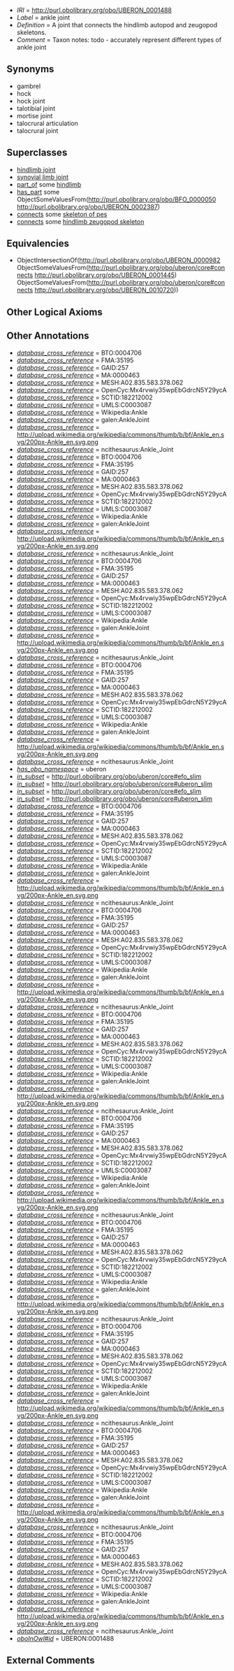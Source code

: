  * *IRI* = http://purl.obolibrary.org/obo/UBERON_0001488
 * *Label* = ankle joint
 * *Definition* = A joint that connects the hindlimb autopod and zeugopod skeletons.
 * *Comment* = Taxon notes: todo - accurately represent different types of ankle joint

## Synonyms

 * gambrel
 * hock
 * hock joint
 * talotibial joint
 * mortise joint
 * talocrural articulation
 * talocrural joint

## Superclasses

 * [hindlimb joint](../../UBERON/40/UBERON_0003840.md)
 * [synovial limb joint](../../UBERON/39/UBERON_0011139.md)
 * [part_of](../../BFO/50/BFO_0000050.md) some [hindlimb](../../UBERON/03/UBERON_0002103.md)
 * [has_part](../../BFO/51/BFO_0000051.md) some ObjectSomeValuesFrom(<http://purl.obolibrary.org/obo/BFO_0000050> <http://purl.obolibrary.org/obo/UBERON_0002387>)
 * [connects](../../ts/core#connects.md) some [skeleton of pes](../../UBERON/45/UBERON_0001445.md)
 * [connects](../../ts/core#connects.md) some [hindlimb zeugopod skeleton](../../UBERON/20/UBERON_0010720.md)

## Equivalencies

 * ObjectIntersectionOf(<http://purl.obolibrary.org/obo/UBERON_0000982> ObjectSomeValuesFrom(<http://purl.obolibrary.org/obo/uberon/core#connects> <http://purl.obolibrary.org/obo/UBERON_0001445>) ObjectSomeValuesFrom(<http://purl.obolibrary.org/obo/uberon/core#connects> <http://purl.obolibrary.org/obo/UBERON_0010720>))

## Other Logical Axioms


## Other Annotations

 * *[database_cross_reference](../../ef/oboInOwl#hasDbXref.md)* = BTO:0004706
 * *[database_cross_reference](../../ef/oboInOwl#hasDbXref.md)* = FMA:35195
 * *[database_cross_reference](../../ef/oboInOwl#hasDbXref.md)* = GAID:257
 * *[database_cross_reference](../../ef/oboInOwl#hasDbXref.md)* = MA:0000463
 * *[database_cross_reference](../../ef/oboInOwl#hasDbXref.md)* = MESH:A02.835.583.378.062
 * *[database_cross_reference](../../ef/oboInOwl#hasDbXref.md)* = OpenCyc:Mx4rvwiy35wpEbGdrcN5Y29ycA
 * *[database_cross_reference](../../ef/oboInOwl#hasDbXref.md)* = SCTID:182212002
 * *[database_cross_reference](../../ef/oboInOwl#hasDbXref.md)* = UMLS:C0003087
 * *[database_cross_reference](../../ef/oboInOwl#hasDbXref.md)* = Wikipedia:Ankle
 * *[database_cross_reference](../../ef/oboInOwl#hasDbXref.md)* = galen:AnkleJoint
 * *[database_cross_reference](../../ef/oboInOwl#hasDbXref.md)* = http://upload.wikimedia.org/wikipedia/commons/thumb/b/bf/Ankle_en.svg/200px-Ankle_en.svg.png
 * *[database_cross_reference](../../ef/oboInOwl#hasDbXref.md)* = ncithesaurus:Ankle_Joint
 * *[database_cross_reference](../../ef/oboInOwl#hasDbXref.md)* = BTO:0004706
 * *[database_cross_reference](../../ef/oboInOwl#hasDbXref.md)* = FMA:35195
 * *[database_cross_reference](../../ef/oboInOwl#hasDbXref.md)* = GAID:257
 * *[database_cross_reference](../../ef/oboInOwl#hasDbXref.md)* = MA:0000463
 * *[database_cross_reference](../../ef/oboInOwl#hasDbXref.md)* = MESH:A02.835.583.378.062
 * *[database_cross_reference](../../ef/oboInOwl#hasDbXref.md)* = OpenCyc:Mx4rvwiy35wpEbGdrcN5Y29ycA
 * *[database_cross_reference](../../ef/oboInOwl#hasDbXref.md)* = SCTID:182212002
 * *[database_cross_reference](../../ef/oboInOwl#hasDbXref.md)* = UMLS:C0003087
 * *[database_cross_reference](../../ef/oboInOwl#hasDbXref.md)* = Wikipedia:Ankle
 * *[database_cross_reference](../../ef/oboInOwl#hasDbXref.md)* = galen:AnkleJoint
 * *[database_cross_reference](../../ef/oboInOwl#hasDbXref.md)* = http://upload.wikimedia.org/wikipedia/commons/thumb/b/bf/Ankle_en.svg/200px-Ankle_en.svg.png
 * *[database_cross_reference](../../ef/oboInOwl#hasDbXref.md)* = ncithesaurus:Ankle_Joint
 * *[database_cross_reference](../../ef/oboInOwl#hasDbXref.md)* = BTO:0004706
 * *[database_cross_reference](../../ef/oboInOwl#hasDbXref.md)* = FMA:35195
 * *[database_cross_reference](../../ef/oboInOwl#hasDbXref.md)* = GAID:257
 * *[database_cross_reference](../../ef/oboInOwl#hasDbXref.md)* = MA:0000463
 * *[database_cross_reference](../../ef/oboInOwl#hasDbXref.md)* = MESH:A02.835.583.378.062
 * *[database_cross_reference](../../ef/oboInOwl#hasDbXref.md)* = OpenCyc:Mx4rvwiy35wpEbGdrcN5Y29ycA
 * *[database_cross_reference](../../ef/oboInOwl#hasDbXref.md)* = SCTID:182212002
 * *[database_cross_reference](../../ef/oboInOwl#hasDbXref.md)* = UMLS:C0003087
 * *[database_cross_reference](../../ef/oboInOwl#hasDbXref.md)* = Wikipedia:Ankle
 * *[database_cross_reference](../../ef/oboInOwl#hasDbXref.md)* = galen:AnkleJoint
 * *[database_cross_reference](../../ef/oboInOwl#hasDbXref.md)* = http://upload.wikimedia.org/wikipedia/commons/thumb/b/bf/Ankle_en.svg/200px-Ankle_en.svg.png
 * *[database_cross_reference](../../ef/oboInOwl#hasDbXref.md)* = ncithesaurus:Ankle_Joint
 * *[database_cross_reference](../../ef/oboInOwl#hasDbXref.md)* = BTO:0004706
 * *[database_cross_reference](../../ef/oboInOwl#hasDbXref.md)* = FMA:35195
 * *[database_cross_reference](../../ef/oboInOwl#hasDbXref.md)* = GAID:257
 * *[database_cross_reference](../../ef/oboInOwl#hasDbXref.md)* = MA:0000463
 * *[database_cross_reference](../../ef/oboInOwl#hasDbXref.md)* = MESH:A02.835.583.378.062
 * *[database_cross_reference](../../ef/oboInOwl#hasDbXref.md)* = OpenCyc:Mx4rvwiy35wpEbGdrcN5Y29ycA
 * *[database_cross_reference](../../ef/oboInOwl#hasDbXref.md)* = SCTID:182212002
 * *[database_cross_reference](../../ef/oboInOwl#hasDbXref.md)* = UMLS:C0003087
 * *[database_cross_reference](../../ef/oboInOwl#hasDbXref.md)* = Wikipedia:Ankle
 * *[database_cross_reference](../../ef/oboInOwl#hasDbXref.md)* = galen:AnkleJoint
 * *[database_cross_reference](../../ef/oboInOwl#hasDbXref.md)* = http://upload.wikimedia.org/wikipedia/commons/thumb/b/bf/Ankle_en.svg/200px-Ankle_en.svg.png
 * *[database_cross_reference](../../ef/oboInOwl#hasDbXref.md)* = ncithesaurus:Ankle_Joint
 * *[has_obo_namespace](../../ce/oboInOwl#hasOBONamespace.md)* = uberon
 * *[in_subset](../../et/oboInOwl#inSubset.md)* = http://purl.obolibrary.org/obo/uberon/core#efo_slim
 * *[in_subset](../../et/oboInOwl#inSubset.md)* = http://purl.obolibrary.org/obo/uberon/core#uberon_slim
 * *[in_subset](../../et/oboInOwl#inSubset.md)* = http://purl.obolibrary.org/obo/uberon/core#efo_slim
 * *[in_subset](../../et/oboInOwl#inSubset.md)* = http://purl.obolibrary.org/obo/uberon/core#uberon_slim
 * *[database_cross_reference](../../ef/oboInOwl#hasDbXref.md)* = BTO:0004706
 * *[database_cross_reference](../../ef/oboInOwl#hasDbXref.md)* = FMA:35195
 * *[database_cross_reference](../../ef/oboInOwl#hasDbXref.md)* = GAID:257
 * *[database_cross_reference](../../ef/oboInOwl#hasDbXref.md)* = MA:0000463
 * *[database_cross_reference](../../ef/oboInOwl#hasDbXref.md)* = MESH:A02.835.583.378.062
 * *[database_cross_reference](../../ef/oboInOwl#hasDbXref.md)* = OpenCyc:Mx4rvwiy35wpEbGdrcN5Y29ycA
 * *[database_cross_reference](../../ef/oboInOwl#hasDbXref.md)* = SCTID:182212002
 * *[database_cross_reference](../../ef/oboInOwl#hasDbXref.md)* = UMLS:C0003087
 * *[database_cross_reference](../../ef/oboInOwl#hasDbXref.md)* = Wikipedia:Ankle
 * *[database_cross_reference](../../ef/oboInOwl#hasDbXref.md)* = galen:AnkleJoint
 * *[database_cross_reference](../../ef/oboInOwl#hasDbXref.md)* = http://upload.wikimedia.org/wikipedia/commons/thumb/b/bf/Ankle_en.svg/200px-Ankle_en.svg.png
 * *[database_cross_reference](../../ef/oboInOwl#hasDbXref.md)* = ncithesaurus:Ankle_Joint
 * *[database_cross_reference](../../ef/oboInOwl#hasDbXref.md)* = BTO:0004706
 * *[database_cross_reference](../../ef/oboInOwl#hasDbXref.md)* = FMA:35195
 * *[database_cross_reference](../../ef/oboInOwl#hasDbXref.md)* = GAID:257
 * *[database_cross_reference](../../ef/oboInOwl#hasDbXref.md)* = MA:0000463
 * *[database_cross_reference](../../ef/oboInOwl#hasDbXref.md)* = MESH:A02.835.583.378.062
 * *[database_cross_reference](../../ef/oboInOwl#hasDbXref.md)* = OpenCyc:Mx4rvwiy35wpEbGdrcN5Y29ycA
 * *[database_cross_reference](../../ef/oboInOwl#hasDbXref.md)* = SCTID:182212002
 * *[database_cross_reference](../../ef/oboInOwl#hasDbXref.md)* = UMLS:C0003087
 * *[database_cross_reference](../../ef/oboInOwl#hasDbXref.md)* = Wikipedia:Ankle
 * *[database_cross_reference](../../ef/oboInOwl#hasDbXref.md)* = galen:AnkleJoint
 * *[database_cross_reference](../../ef/oboInOwl#hasDbXref.md)* = http://upload.wikimedia.org/wikipedia/commons/thumb/b/bf/Ankle_en.svg/200px-Ankle_en.svg.png
 * *[database_cross_reference](../../ef/oboInOwl#hasDbXref.md)* = ncithesaurus:Ankle_Joint
 * *[database_cross_reference](../../ef/oboInOwl#hasDbXref.md)* = BTO:0004706
 * *[database_cross_reference](../../ef/oboInOwl#hasDbXref.md)* = FMA:35195
 * *[database_cross_reference](../../ef/oboInOwl#hasDbXref.md)* = GAID:257
 * *[database_cross_reference](../../ef/oboInOwl#hasDbXref.md)* = MA:0000463
 * *[database_cross_reference](../../ef/oboInOwl#hasDbXref.md)* = MESH:A02.835.583.378.062
 * *[database_cross_reference](../../ef/oboInOwl#hasDbXref.md)* = OpenCyc:Mx4rvwiy35wpEbGdrcN5Y29ycA
 * *[database_cross_reference](../../ef/oboInOwl#hasDbXref.md)* = SCTID:182212002
 * *[database_cross_reference](../../ef/oboInOwl#hasDbXref.md)* = UMLS:C0003087
 * *[database_cross_reference](../../ef/oboInOwl#hasDbXref.md)* = Wikipedia:Ankle
 * *[database_cross_reference](../../ef/oboInOwl#hasDbXref.md)* = galen:AnkleJoint
 * *[database_cross_reference](../../ef/oboInOwl#hasDbXref.md)* = http://upload.wikimedia.org/wikipedia/commons/thumb/b/bf/Ankle_en.svg/200px-Ankle_en.svg.png
 * *[database_cross_reference](../../ef/oboInOwl#hasDbXref.md)* = ncithesaurus:Ankle_Joint
 * *[database_cross_reference](../../ef/oboInOwl#hasDbXref.md)* = BTO:0004706
 * *[database_cross_reference](../../ef/oboInOwl#hasDbXref.md)* = FMA:35195
 * *[database_cross_reference](../../ef/oboInOwl#hasDbXref.md)* = GAID:257
 * *[database_cross_reference](../../ef/oboInOwl#hasDbXref.md)* = MA:0000463
 * *[database_cross_reference](../../ef/oboInOwl#hasDbXref.md)* = MESH:A02.835.583.378.062
 * *[database_cross_reference](../../ef/oboInOwl#hasDbXref.md)* = OpenCyc:Mx4rvwiy35wpEbGdrcN5Y29ycA
 * *[database_cross_reference](../../ef/oboInOwl#hasDbXref.md)* = SCTID:182212002
 * *[database_cross_reference](../../ef/oboInOwl#hasDbXref.md)* = UMLS:C0003087
 * *[database_cross_reference](../../ef/oboInOwl#hasDbXref.md)* = Wikipedia:Ankle
 * *[database_cross_reference](../../ef/oboInOwl#hasDbXref.md)* = galen:AnkleJoint
 * *[database_cross_reference](../../ef/oboInOwl#hasDbXref.md)* = http://upload.wikimedia.org/wikipedia/commons/thumb/b/bf/Ankle_en.svg/200px-Ankle_en.svg.png
 * *[database_cross_reference](../../ef/oboInOwl#hasDbXref.md)* = ncithesaurus:Ankle_Joint
 * *[database_cross_reference](../../ef/oboInOwl#hasDbXref.md)* = BTO:0004706
 * *[database_cross_reference](../../ef/oboInOwl#hasDbXref.md)* = FMA:35195
 * *[database_cross_reference](../../ef/oboInOwl#hasDbXref.md)* = GAID:257
 * *[database_cross_reference](../../ef/oboInOwl#hasDbXref.md)* = MA:0000463
 * *[database_cross_reference](../../ef/oboInOwl#hasDbXref.md)* = MESH:A02.835.583.378.062
 * *[database_cross_reference](../../ef/oboInOwl#hasDbXref.md)* = OpenCyc:Mx4rvwiy35wpEbGdrcN5Y29ycA
 * *[database_cross_reference](../../ef/oboInOwl#hasDbXref.md)* = SCTID:182212002
 * *[database_cross_reference](../../ef/oboInOwl#hasDbXref.md)* = UMLS:C0003087
 * *[database_cross_reference](../../ef/oboInOwl#hasDbXref.md)* = Wikipedia:Ankle
 * *[database_cross_reference](../../ef/oboInOwl#hasDbXref.md)* = galen:AnkleJoint
 * *[database_cross_reference](../../ef/oboInOwl#hasDbXref.md)* = http://upload.wikimedia.org/wikipedia/commons/thumb/b/bf/Ankle_en.svg/200px-Ankle_en.svg.png
 * *[database_cross_reference](../../ef/oboInOwl#hasDbXref.md)* = ncithesaurus:Ankle_Joint
 * *[database_cross_reference](../../ef/oboInOwl#hasDbXref.md)* = BTO:0004706
 * *[database_cross_reference](../../ef/oboInOwl#hasDbXref.md)* = FMA:35195
 * *[database_cross_reference](../../ef/oboInOwl#hasDbXref.md)* = GAID:257
 * *[database_cross_reference](../../ef/oboInOwl#hasDbXref.md)* = MA:0000463
 * *[database_cross_reference](../../ef/oboInOwl#hasDbXref.md)* = MESH:A02.835.583.378.062
 * *[database_cross_reference](../../ef/oboInOwl#hasDbXref.md)* = OpenCyc:Mx4rvwiy35wpEbGdrcN5Y29ycA
 * *[database_cross_reference](../../ef/oboInOwl#hasDbXref.md)* = SCTID:182212002
 * *[database_cross_reference](../../ef/oboInOwl#hasDbXref.md)* = UMLS:C0003087
 * *[database_cross_reference](../../ef/oboInOwl#hasDbXref.md)* = Wikipedia:Ankle
 * *[database_cross_reference](../../ef/oboInOwl#hasDbXref.md)* = galen:AnkleJoint
 * *[database_cross_reference](../../ef/oboInOwl#hasDbXref.md)* = http://upload.wikimedia.org/wikipedia/commons/thumb/b/bf/Ankle_en.svg/200px-Ankle_en.svg.png
 * *[database_cross_reference](../../ef/oboInOwl#hasDbXref.md)* = ncithesaurus:Ankle_Joint
 * *[database_cross_reference](../../ef/oboInOwl#hasDbXref.md)* = BTO:0004706
 * *[database_cross_reference](../../ef/oboInOwl#hasDbXref.md)* = FMA:35195
 * *[database_cross_reference](../../ef/oboInOwl#hasDbXref.md)* = GAID:257
 * *[database_cross_reference](../../ef/oboInOwl#hasDbXref.md)* = MA:0000463
 * *[database_cross_reference](../../ef/oboInOwl#hasDbXref.md)* = MESH:A02.835.583.378.062
 * *[database_cross_reference](../../ef/oboInOwl#hasDbXref.md)* = OpenCyc:Mx4rvwiy35wpEbGdrcN5Y29ycA
 * *[database_cross_reference](../../ef/oboInOwl#hasDbXref.md)* = SCTID:182212002
 * *[database_cross_reference](../../ef/oboInOwl#hasDbXref.md)* = UMLS:C0003087
 * *[database_cross_reference](../../ef/oboInOwl#hasDbXref.md)* = Wikipedia:Ankle
 * *[database_cross_reference](../../ef/oboInOwl#hasDbXref.md)* = galen:AnkleJoint
 * *[database_cross_reference](../../ef/oboInOwl#hasDbXref.md)* = http://upload.wikimedia.org/wikipedia/commons/thumb/b/bf/Ankle_en.svg/200px-Ankle_en.svg.png
 * *[database_cross_reference](../../ef/oboInOwl#hasDbXref.md)* = ncithesaurus:Ankle_Joint
 * *[database_cross_reference](../../ef/oboInOwl#hasDbXref.md)* = BTO:0004706
 * *[database_cross_reference](../../ef/oboInOwl#hasDbXref.md)* = FMA:35195
 * *[database_cross_reference](../../ef/oboInOwl#hasDbXref.md)* = GAID:257
 * *[database_cross_reference](../../ef/oboInOwl#hasDbXref.md)* = MA:0000463
 * *[database_cross_reference](../../ef/oboInOwl#hasDbXref.md)* = MESH:A02.835.583.378.062
 * *[database_cross_reference](../../ef/oboInOwl#hasDbXref.md)* = OpenCyc:Mx4rvwiy35wpEbGdrcN5Y29ycA
 * *[database_cross_reference](../../ef/oboInOwl#hasDbXref.md)* = SCTID:182212002
 * *[database_cross_reference](../../ef/oboInOwl#hasDbXref.md)* = UMLS:C0003087
 * *[database_cross_reference](../../ef/oboInOwl#hasDbXref.md)* = Wikipedia:Ankle
 * *[database_cross_reference](../../ef/oboInOwl#hasDbXref.md)* = galen:AnkleJoint
 * *[database_cross_reference](../../ef/oboInOwl#hasDbXref.md)* = http://upload.wikimedia.org/wikipedia/commons/thumb/b/bf/Ankle_en.svg/200px-Ankle_en.svg.png
 * *[database_cross_reference](../../ef/oboInOwl#hasDbXref.md)* = ncithesaurus:Ankle_Joint
 * *[oboInOwl#id](../../id/oboInOwl#id.md)* = UBERON:0001488

## External Comments

